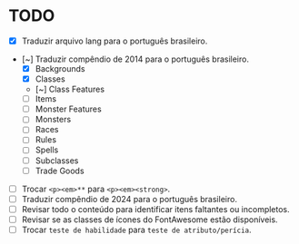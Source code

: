 # TODO

- [x] Traduzir arquivo lang para o português brasileiro.
- [~] Traduzir compêndio de 2014 para o português brasileiro.
  - [x] Backgrounds
  - [x] Classes
  - [~] Class Features
  - [ ] Items
  - [ ] Monster Features
  - [ ] Monsters
  - [ ] Races
  - [ ] Rules
  - [ ] Spells
  - [ ] Subclasses
  - [ ] Trade Goods
- [ ] Trocar `<p><em>**` para `<p><em><strong>`.
- [ ] Traduzir compêndio de 2024 para o português brasileiro.
- [ ] Revisar todo o conteúdo para identificar itens faltantes ou incompletos.
- [ ] Revisar se as classes de ícones do FontAwesome estão disponíveis.
- [ ] Trocar `teste de habilidade` para `teste de atributo/perícia`.
